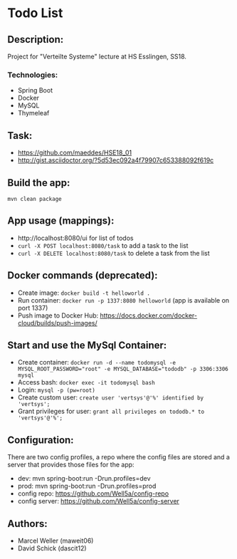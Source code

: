 # Todo List

## Description:
Project for "Verteilte Systeme" lecture at HS Esslingen, SS18.

### Technologies:
* Spring Boot 
* Docker
* MySQL
* Thymeleaf

## Task:
* https://github.com/maeddes/HSE18_01
* http://gist.asciidoctor.org/?5d53ec092a4f79907c653388092f619c

## Build the app:
```
mvn clean package
```

## App usage (mappings):
* http://localhost:8080/ui for list of todos
* `curl -X POST localhost:8080/task` to add a task to the list
* `curl -X DELETE localhost:8080/task` to delete a task from the list

## Docker commands (deprecated):
* Create image: `docker build -t helloworld .`
* Run container: `docker run -p 1337:8080 helloworld` (app is available on port 1337)
* Push image to Docker Hub: https://docs.docker.com/docker-cloud/builds/push-images/

## Start and use the MySql Container:
* Create container: `docker run -d --name todomysql -e MYSQL_ROOT_PASSWORD="root" -e MYSQL_DATABASE="tododb" -p 3306:3306 mysql`
* Access bash: `docker exec -it todomysql bash`
* Login: `mysql -p (pw=root)`
* Create custom user: `create user 'vertsys'@'%' identified by 'vertsys';`
* Grant privileges for user: `grant all privileges on tododb.* to 'vertsys'@'%';`

## Configuration:
There are two config profiles, a repo where the config files are stored and a server that provides those files for the app:
* dev: mvn spring-boot:run -Drun.profiles=dev
* prod: mvn spring-boot:run -Drun.profiles=prod
* config repo: https://github.com/Well5a/config-repo
* config server: https://github.com/Well5a/config-server


## Authors:
* Marcel Weller (maweit06)
* David Schick  (dascit12)

